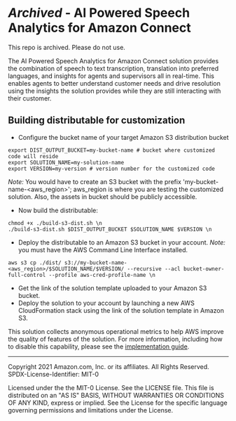 # *Archived* - AI Powered Speech Analytics for Amazon Connect

This repo is archived. Please do not use. 

The AI Powered Speech Analytics for Amazon Connect solution provides the combination of speech to text transcription, translation into preferred languages, and insights for agents and supervisors all in real-time. This enables agents to better understand customer needs and drive resolution using the insights the solution provides while they are still interacting with their customer.

## Building distributable for customization
* Configure the bucket name of your target Amazon S3 distribution bucket
```
export DIST_OUTPUT_BUCKET=my-bucket-name # bucket where customized code will reside
export SOLUTION_NAME=my-solution-name
export VERSION=my-version # version number for the customized code
```
_Note:_ You would have to create an S3 bucket with the prefix 'my-bucket-name-<aws_region>'; aws_region is where you are testing the customized solution. Also, the assets in bucket should be publicly accessible.

* Now build the distributable:
```
chmod +x ./build-s3-dist.sh \n
./build-s3-dist.sh $DIST_OUTPUT_BUCKET $SOLUTION_NAME $VERSION \n
```

* Deploy the distributable to an Amazon S3 bucket in your account. _Note:_ you must have the AWS Command Line Interface installed.
```
aws s3 cp ./dist/ s3://my-bucket-name-<aws_region>/$SOLUTION_NAME/$VERSION/ --recursive --acl bucket-owner-full-control --profile aws-cred-profile-name \n
```

* Get the link of the solution template uploaded to your Amazon S3 bucket.
* Deploy the solution to your account by launching a new AWS CloudFormation stack using the link of the solution template in Amazon S3.


This solution collects anonymous operational metrics to help AWS improve the
quality of features of the solution. For more information, including how to disable
this capability, please see the [implementation guide](https://docs.aws.amazon.com/solutions/latest/ai-powered-speech-analytics-for-amazon-connect/collection-of-operational-metrics.html).

***

Copyright 2021 Amazon.com, Inc. or its affiliates. All Rights Reserved.
SPDX-License-Identifier: MIT-0

Licensed under the the MIT-0 License. See the LICENSE file.
This file is distributed on an "AS IS" BASIS, WITHOUT WARRANTIES OR CONDITIONS OF ANY KIND, express or implied. See the License for the specific language governing permissions and limitations under the License.

